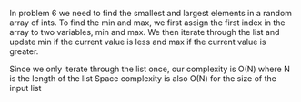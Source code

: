 In problem 6 we need to find the smallest and largest elements in a random array of ints. To find the min and max,
we first assign the first index in the array to two variables, min and max. We then iterate through the list
and update min if the current value is less and max if the current value is greater.

Since we only iterate through the list once, our complexity is O(N) where N is the length of the list
Space complexity is also O(N) for the size of the input list




 